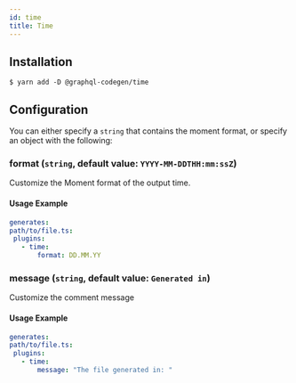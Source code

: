 ```yaml
---
id: time
title: Time
---
```


## Installation

    $ yarn add -D @graphql-codegen/time

## Configuration

You can either specify a `string` that contains the moment format, or specify an object with the following:


### format (`string`, default value: `YYYY-MM-DDTHH:mm:ssZ`)

Customize the Moment format of the output time.


#### Usage Example

```yml
generates:
path/to/file.ts:
 plugins:
   - time:
       format: DD.MM.YY
```

### message (`string`, default value: `Generated in`)

Customize the comment message


#### Usage Example

```yml
generates:
path/to/file.ts:
 plugins:
   - time:
       message: "The file generated in: "
```